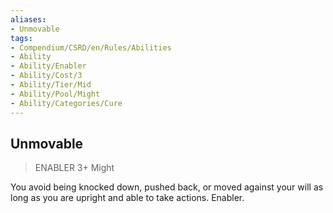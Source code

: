 ```yaml
---
aliases:
- Unmovable
tags:
- Compendium/CSRD/en/Rules/Abilities
- Ability
- Ability/Enabler
- Ability/Cost/3
- Ability/Tier/Mid
- Ability/Pool/Might
- Ability/Categories/Cure
---
```


  
## Unmovable  
>ENABLER 3+  Might  
  
You avoid being knocked down, pushed back, or moved against your will as long as you are upright and able to take actions. Enabler.